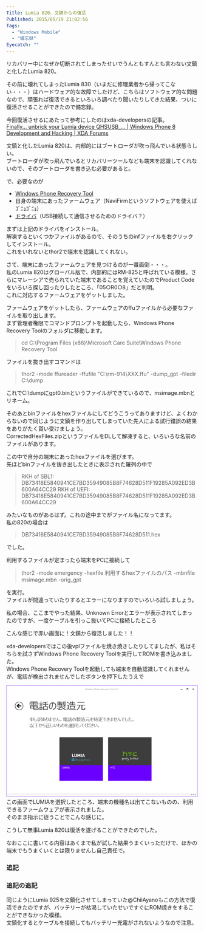 ```yaml
---
Title: Lumia 820、文鎮からの復活
Published: 2015/05/19 21:02:56
Tags:
  - "Windows Mobile"
  - "備忘録"
Eyecatch: ""
---
```

<?# OEmbed "http://blog.thty.net/entry/2015/04/18/154931" /?>

リカバリー中になぜか切断されてしまったせいでうんともすんとも言わない文鎮と化したLumia 820。  

その前に壊れてしまったLumia 830（いまだに修理業者から帰ってこない・・・）はハードウェア的な故障でしたけど、こちらはソフトウェア的な問題なので、頑張れば復活できるといろいろ調べたり聞いたりしてきた結果、ついに復活させることができたので備忘録。  


今回復活させるにあたって参考にしたのはxda-developersの記事。   
[Finally... unbrick your Lumia device QHSUSB_… | Windows Phone 8 Development and Hacking | XDA Forums](http://forum.xda-developers.com/windows-phone-8/development/help-programmer-unbrick-jtag-t3082592)  

文鎮と化したLumia 820は、内部的にはブートローダが吹っ飛んでいる状態らしい。  
ブートローダが吹っ飛んでいるとリカバリーツールなども端末を認識してくれないので、そのブートローダを書き込む必要があると。  

で、必要なのが

* [Windows Phone Recovery Tool](http://go.microsoft.com/fwlink/?LinkID=525569)
* 自身の端末にあったファームウェア（NaviFirmというソフトウェアを使えばｺﾞﾆｮｺﾞﾆｮ）
* [ドライバ](http://server1.infinity-best.com/download/index-1.php?dir=software/Drivers/&file=X2_FlashDriver_Emergency_XP.rar)（USB接続して通信させるためのドライバ？）

まずは上記のドライバをインストール。  
解凍するといくつかファイルがあるので、そのうちのinfファイルを右クリックしてインストール。  
これをいれないとthor2で端末を認識してくれない。  


さて、端末にあったファームウェアを見つけるのが一番面倒・・・。  
私のLumia 820はグローバル版で、内部的にはRM-825と呼ばれている模様。さらにマレーシアで売られていた端末であることを覚えていたのでProduct Codeをいろいろ探し回ったりしたところ、「05○R0○8」だと判明。  
これに対応するファームウェアをゲットしました。  
  

ファームウェアをゲットしたら、ファームウェアのffuファイルから必要なファイルを取り出します。  
まず管理者権限でコマンドプロンプトを起動したら、Windows Phone Recovery Toolのフォルダに移動します。  

> cd C:\Program Files (x86)\Microsoft Care Suite\Windows Phone Recovery Tool

ファイルを抜き出すコマンドは
>thor2 -mode ffureader -ffufile "C:\rm-914\XXX.ffu" -dump_gpt -filedir C:\dump  

これでC:\dumpにgpt0.binというファイルができているので、msimage.mbnとリネーム。  

そのあとbinファイルをhexファイルにしてどうこうってありますけど、よくわからないので同じように文鎮を作り出してしまっていた先人による試行錯誤の結果をありがたく貰い受けましょう。  
CorrectedHexFiles.zipというファイルをDLして解凍すると、いろいろな名前のファイルがあります。  

この中で自分の端末にあったhexファイルを選びます。  
先ほどbinファイルを抜き出したときに表示された羅列の中で
> RKH of SBL1: DB73418E5840941CE7BD35949085B8F74628D511F19285A092ED3B600A64CC29
> RKH of UEFI: DB73418E5840941CE7BD35949085B8F74628D511F19285A092ED3B600A64CC29

みたいなものがあるはず。これの途中までがファイル名になってます。  
私の820の場合は
>DB73418E5840941CE7BD35949085B8F74628D511.hex

でした。  

利用するファイルが定まったら端末をPCに接続して
>thor2 -mode emergency -hexfile 利用するhexファイルのパス -mbnfile msimage.mbn -orig_gpt  

を実行。  
ファイルが間違っていたりするとエラーになりますのでいろいろ試しましょう。  

私の場合、ここまでやった結果、Unknown Errorとエラーが表示されてしまったのですが、一度ケーブルを引っこ抜いてPCに接続したところ

<?# Twitter 600346281496547328 /?>

こんな感じで赤い画面に！文鎮から復活しました！！  

xda-developersではこの後vplファイルを焼き焼きしたりしてましたが、私はそちらを試さずWindows Phone Recovery Toolを実行してROMを書き込みました。  
Windows Phone Recovery Toolを起動しても端末を自動認識してくれませんが、電話が検出されませんでしたボタンを押下したうえで

![](20150519205555.png) 
この画面でLUMIAを選択したところ、端末の機種名は出てこないものの、利用できるファームウェアが表示されました。  
そのまま指示に従うことでこんな感じに。  

<?# Twitter 600346880837492736 /?>



<?# Twitter 600622941982756864 /?>

こうして無事Lumia 820は復活を遂げることができたのでした。  

なおここに書いてる内容はあくまで私が試した結果うまくいっただけで、ほかの端末でもうまくいくとは限りませんし自己責任で。  

### 追記

<?# Twitter 600634320026341377 /?>

### 追記の追記  

同じようにLumia 925を文鎮化させてしまっていた@ChiiAyanoもこの方法で復活できたのですが、バッテリーが枯渇していたせいですぐにROM焼きをすることができなかった模様。  
文鎮化するとケーブルを接続してもバッテリー充電がされないようなので注意。  